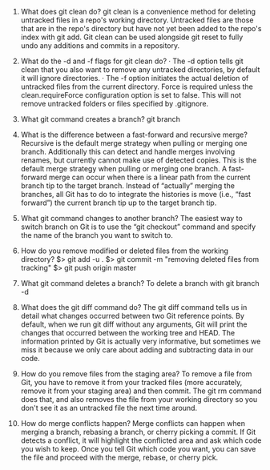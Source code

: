 1. What does git clean do?
git clean is a convenience method for deleting untracked files in a repo's working directory. Untracked files are those that are in the repo's directory but have not yet been added to the repo's index with git add. Git clean can be used alongside git reset to fully undo any additions and commits in a repository.


2. What do the -d and -f flags for git clean do?
· The -d option tells git clean that you also want to remove any untracked directories, by default it will ignore directories.
· The -f option initiates the actual deletion of untracked files from the current directory. Force is required unless the clean.requireForce configuration option is set to false. This will not remove untracked folders or files specified by .gitignore.


3. What git command creates a branch?
 git branch <branch-name>


4. What is the difference between a fast-forward and recursive merge?
Recursive is the default merge strategy when pulling or merging one branch. Additionally this can detect and handle merges involving renames, but currently cannot make use of detected copies. This is the default merge strategy when pulling or merging one branch.
A fast-forward merge can occur when there is a linear path from the current branch tip to the target branch. Instead of “actually” merging the branches, all Git has to do to integrate the histories is move (i.e., “fast forward”) the current branch tip up to the target branch tip.

5. What git command changes to another branch?
The easiest way to switch branch on Git is to use the “git checkout” command and specify the name of the branch you want to switch to.
 
 
6. How do you remove modified or deleted files from the working directory?
$> git add -u . 
$> git commit -m "removing deleted files from tracking"
$> git push origin master
  
  
7. What git command deletes a branch?
To delete a branch with git branch -d <branch>
  
  
8. What does the git diff command do? 
The git diff command tells us in detail what changes occurred between two Git reference points. By default, when we run git diff without any arguments, Git will print the changes that occurred between the working tree and HEAD. The information printed by Git is actually very informative, but sometimes we miss it because we only care about adding and subtracting data in our code.

  
9. How do you remove files from the staging area? 
To remove a file from Git, you have to remove it from your tracked files (more accurately, remove it from your staging area) and then commit. The git rm command does that, and also removes the file from your working directory so you don't see it as an untracked file the next time around.

  
10. How do merge conflicts happen? 
Merge conflicts can happen when merging a branch, rebasing a branch, or cherry picking a commit. If Git detects a conflict, it will highlight the conflicted area and ask which code you wish to keep. Once you tell Git which code you want, you can save the file and proceed with the merge, rebase, or cherry pick.
